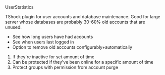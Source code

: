 UserStatistics

TShock plugin for user accounts and database maintenance.
Good for large server whose databases are probably 30-60% old accounts that are unused.

* See how long users have had accounts
* See when users last logged in
* Option to remove old accounts configurably+automatically
1. If they're inactive for set amount of time
2. Can be protected if they've been online for a specific amount of time
3. Protect groups with permission from account purge
